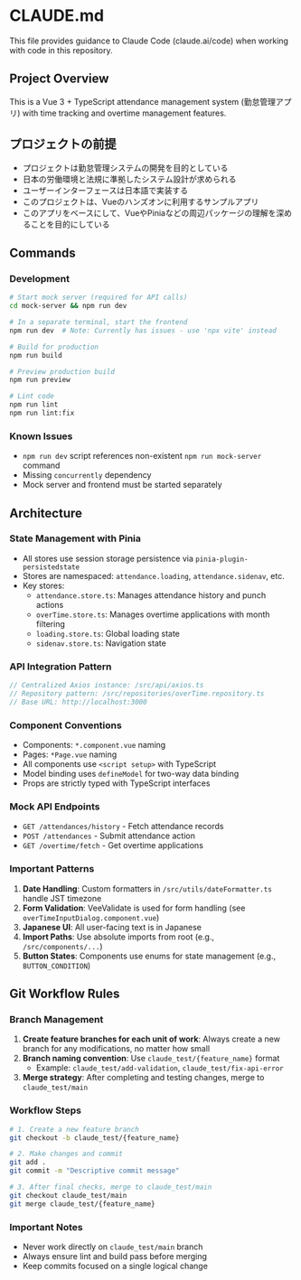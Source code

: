 # CLAUDE.md

This file provides guidance to Claude Code (claude.ai/code) when working with code in this repository.

## Project Overview

This is a Vue 3 + TypeScript attendance management system (勤怠管理アプリ) with time tracking and overtime management features.

## プロジェクトの前提

- プロジェクトは勤怠管理システムの開発を目的としている
- 日本の労働環境と法規に準拠したシステム設計が求められる
- ユーザーインターフェースは日本語で実装する
- このプロジェクトは、Vueのハンズオンに利用するサンプルアプリ
- このアプリをベースにして、VueやPiniaなどの周辺パッケージの理解を深めることを目的にしている

## Commands

### Development
```bash
# Start mock server (required for API calls)
cd mock-server && npm run dev

# In a separate terminal, start the frontend
npm run dev  # Note: Currently has issues - use 'npx vite' instead

# Build for production
npm run build

# Preview production build
npm run preview

# Lint code
npm run lint
npm run lint:fix
```

### Known Issues
- `npm run dev` script references non-existent `npm run mock-server` command
- Missing `concurrently` dependency
- Mock server and frontend must be started separately

## Architecture

### State Management with Pinia
- All stores use session storage persistence via `pinia-plugin-persistedstate`
- Stores are namespaced: `attendance.loading`, `attendance.sidenav`, etc.
- Key stores:
  - `attendance.store.ts`: Manages attendance history and punch actions
  - `overTime.store.ts`: Manages overtime applications with month filtering
  - `loading.store.ts`: Global loading state
  - `sidenav.store.ts`: Navigation state

### API Integration Pattern
```typescript
// Centralized Axios instance: /src/api/axios.ts
// Repository pattern: /src/repositories/overTime.repository.ts
// Base URL: http://localhost:3000
```

### Component Conventions
- Components: `*.component.vue` naming
- Pages: `*Page.vue` naming
- All components use `<script setup>` with TypeScript
- Model binding uses `defineModel` for two-way data binding
- Props are strictly typed with TypeScript interfaces

### Mock API Endpoints
- `GET /attendances/history` - Fetch attendance records
- `POST /attendances` - Submit attendance action
- `GET /overtime/fetch` - Get overtime applications

### Important Patterns
1. **Date Handling**: Custom formatters in `/src/utils/dateFormatter.ts` handle JST timezone
2. **Form Validation**: VeeValidate is used for form handling (see `overTimeInputDialog.component.vue`)
3. **Japanese UI**: All user-facing text is in Japanese
4. **Import Paths**: Use absolute imports from root (e.g., `/src/components/...`)
5. **Button States**: Components use enums for state management (e.g., `BUTTON_CONDITION`)

## Git Workflow Rules

### Branch Management
1. **Create feature branches for each unit of work**: Always create a new branch for any modifications, no matter how small
2. **Branch naming convention**: Use `claude_test/{feature_name}` format
   - Example: `claude_test/add-validation`, `claude_test/fix-api-error`
3. **Merge strategy**: After completing and testing changes, merge to `claude_test/main`

### Workflow Steps
```bash
# 1. Create a new feature branch
git checkout -b claude_test/{feature_name}

# 2. Make changes and commit
git add .
git commit -m "Descriptive commit message"

# 3. After final checks, merge to claude_test/main
git checkout claude_test/main
git merge claude_test/{feature_name}
```

### Important Notes
- Never work directly on `claude_test/main` branch
- Always ensure lint and build pass before merging
- Keep commits focused on a single logical change
```